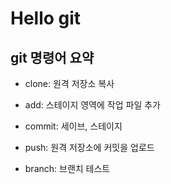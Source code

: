 # Hello git

## git 명령어 요약

- clone: 원격 저장소 복사
- add: 스테이지 영역에 작업 파일 추가
- commit: 세이브, 스테이지
- push: 원격 저장소에 커밋을 업로드

- branch: 브랜치 테스트